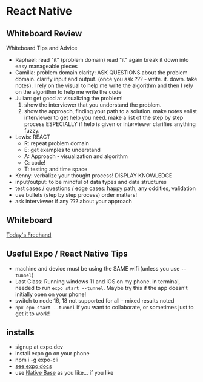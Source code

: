 # React Native

## Whiteboard Review

Whiteboard Tips and Advice

- Raphael: read "it" (problem domain) read "it" again break it down into easy manageable pieces
- Camilla: problem domain clarity:  ASK QUESTIONS about the problem domain.  clarify input and output.  (once you ask ??? - write. it. down.  take notes).  I rely on the visual to help me write the algorithm and then I rely on the algorithm to help me write the code
- Julian: get good at visualizing the problem!  
  1. show the interviewer that you understand the problem.
  2. show the approach, finding your path to a solution.  make notes enlist interviewer to get help you need.  make a list of the step by step process ESPECIALLY if help is given or interviewer clarifies anything fuzzy.
- Lewis:  REACT 
  - R: repeat problem domain
  - E: get examples to understand
  - A: Approach - visualization and algorithm
  - C: code!
  - T: testing and time space
- Kenny:   verbalize your thought process!  DISPLAY KNOWLEDGE
- input/output:  to be mindful of data types and data structures 
- test cases / questions / edge cases:  happy path, any oddities, validation
- use bullets (step by step process) order matters!  
- ask interviewer if any ??? about your approach

## Whiteboard

[Today's Freehand]()

## Useful Expo / React Native Tips

- machine and device must be using the SAME wifi  (unless you use `--tunnel`)
- Last Class:  Running windows 11 and iOS on my phone. in terminal, needed to run `expo start --tunnel`.  Maybe try this if the app doesn't initially open on your phone!
- switch to node 16, 18 not supported for all - mixed results noted
- `npx epo start --tunnel` if you want to collaborate, or sometimes just to get it to work!

##  installs
- signup at expo.dev
- install expo go on your phone
- npm i -g expo-cli
- [see expo docs](https://docs.expo.dev/)
- use [Native Base](https://docs.nativebase.io/?utm_source=HomePage&utm_medium=header&utm_campaign=NativeBase_3) as you like... if you like
